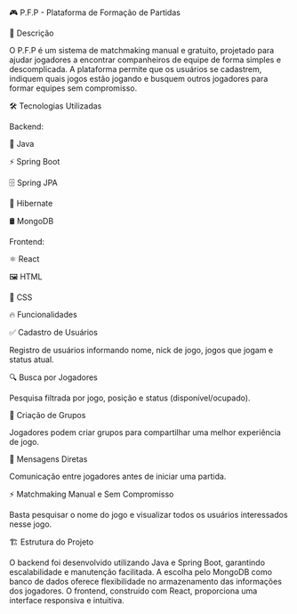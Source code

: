 🎮 P.F.P - Plataforma de Formação de Partidas

🌟 Descrição

O P.F.P é um sistema de matchmaking manual e gratuito, projetado para ajudar jogadores a encontrar companheiros de equipe de forma simples e descomplicada. A plataforma permite que os usuários se cadastrem, indiquem quais jogos estão jogando e busquem outros jogadores para formar equipes sem compromisso.

🛠️ Tecnologias Utilizadas

Backend:

🚀 Java

⚡ Spring Boot

🗄️ Spring JPA

🔗 Hibernate

🛢️ MongoDB

Frontend:

⚛️ React

🖼️ HTML

🎨 CSS

🔥 Funcionalidades

✅ Cadastro de Usuários

Registro de usuários informando nome, nick de jogo, jogos que jogam e status atual.

🔍 Busca por Jogadores

Pesquisa filtrada por jogo, posição e status (disponível/ocupado).

👥 Criação de Grupos

Jogadores podem criar grupos para compartilhar uma melhor experiência de jogo.

💬 Mensagens Diretas

Comunicação entre jogadores antes de iniciar uma partida.

⚡ Matchmaking Manual e Sem Compromisso

Basta pesquisar o nome do jogo e visualizar todos os usuários interessados nesse jogo.

🏗️ Estrutura do Projeto

O backend foi desenvolvido utilizando Java e Spring Boot, garantindo escalabilidade e manutenção facilitada. A escolha pelo MongoDB como banco de dados oferece flexibilidade no armazenamento das informações dos jogadores. O frontend, construído com React, proporciona uma interface responsiva e intuitiva.

